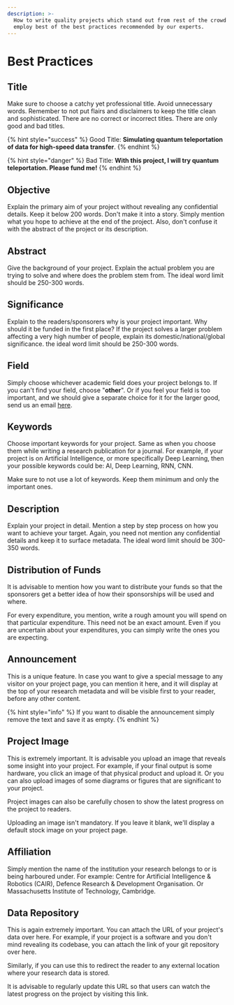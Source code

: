 ```yaml
---
description: >-
  How to write quality projects which stand out from rest of the crowd and
  employ best of the best practices recommended by our experts.
---
```


# Best Practices

## Title

Make sure to choose a catchy yet professional title. Avoid unnecessary words. Remember to not put flairs and disclaimers to keep the title clean and sophisticated. There are no correct or incorrect titles. There are only good and bad titles.

{% hint style="success" %}
Good Title: **Simulating quantum teleportation of data for high-speed data transfer**.
{% endhint %}

{% hint style="danger" %}
Bad Title: **With this project, I will try quantum teleportation. Please fund me!**
{% endhint %}

## Objective

Explain the primary aim of your project without revealing any confidential details. Keep it below 200 words. Don't make it into a story. Simply mention what you hope to achieve at the end of the project. Also, don't confuse it with the abstract of the project or its description.

## Abstract

Give the background of your project. Explain the actual problem you are trying to solve and where does the problem stem from. The ideal word limit should be 250-300 words.

## Significance

Explain to the readers/sponsorers why is your project important. Why should it be funded in the first place? If the project solves a larger problem affecting a very high number of people, explain its domestic/national/global significance. the ideal word limit should be 250-300 words.

## Field

Simply choose whichever academic field does your project belongs to. If you can't find your field, choose "**other**". Or if you feel your field is too important, and we should give a separate choice for it for the larger good, send us an email [here](https://mail.google.com/mail/u/0/?view=cm&fs=1&tf=1&source=mailto&su=HELP:+%5BWrite+your+subject%5D&to=incoming%2Boversight-crowdfund-11109783-issue-@incoming.gitlab.com).

## Keywords

Choose important keywords for your project. Same as when you choose them while writing a research publication for a journal. For example, if your project is on Artificial Intelligence, or more specifically Deep Learning, then your possible keywords could be: AI, Deep Learning, RNN, CNN.

Make sure to not use a lot of keywords. Keep them minimum and only the important ones.

## Description

Explain your project in detail. Mention a step by step process on how you want to achieve your target. Again, you need not mention any confidential details and keep it to surface metadata. The ideal word limit should be 300-350 words.

## Distribution of Funds

It is advisable to mention how you want to distribute your funds so that the sponsorers get a better idea of how their sponsorships will be used and where. 

For every expenditure, you mention, write a rough amount you will spend on that particular expenditure. This need not be an exact amount. Even if you are uncertain about your expenditures, you can simply write the ones you are expecting.

## Announcement

This is a unique feature. In case you want to give a special message to any visitor on your project page, you can mention it here, and it will display at the top of your research metadata and will be visible first to your reader, before any other content.

{% hint style="info" %}
If you want to disable the announcement simply remove the text and save it as empty.
{% endhint %}

## Project Image

This is extremely important. It is advisable you upload an image that reveals some insight into your project. For example, if your final output is some hardware, you click an image of that physical product and upload it. Or you can also upload images of some diagrams or figures that are significant to your project. 

Project images can also be carefully chosen to show the latest progress on the project to readers.

Uploading an image isn't mandatory. If you leave it blank, we'll display a default stock image on your project page.

## Affiliation

Simply mention the name of the institution your research belongs to or is being harboured under. For example: Centre for Artificial Intelligence & Robotics \(CAIR\), Defence Research & Development Organisation. Or Massachusetts Institute of Technology, Cambridge.

## Data Repository

This is again extremely important. You can attach the URL of your project's data over here. For example, if your project is a software and you don't mind revealing its codebase, you can attach the link of your git repository over here.

Similarly, if you can use this to redirect the reader to any external location where your research data is stored.

It is advisable to regularly update this URL so that users can watch the latest progress on the project by visiting this link.

